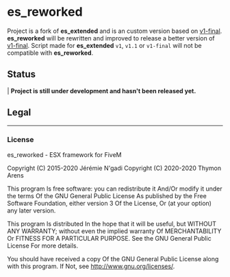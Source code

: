 # es_reworked 

Project is a fork of **es_extended** and is an custom version based on [v1-final](https://github.com/ThymonA/es_reworked/releases/tag/v1-final). **es_reworked** will be rewritten and improved to release a better version of [v1-final](https://github.com/ThymonA/es_reworked/releases/tag/v1-final). Script made for **es_extended** `v1`, `v1.1` or `v1-final` will not be compatible with **es_reworked**.

## Status
| **Project is still under development and hasn't been released yet.**

## Legal
---
### **License**

es_reworked - ESX framework for FiveM

Copyright (C) 2015-2020 Jérémie N'gadi
Copyright (C) 2020-2020 Thymon Arens

This program Is free software: you can redistribute it And/Or modify it under the terms Of the GNU General Public License As published by the Free Software Foundation, either version 3 Of the License, Or (at your option) any later version.

This program Is distributed In the hope that it will be useful, but WITHOUT ANY WARRANTY; without even the implied warranty Of MERCHANTABILITY Or FITNESS FOR A PARTICULAR PURPOSE. See the GNU General Public License For more details.

You should have received a copy Of the GNU General Public License along with this program. If Not, see http://www.gnu.org/licenses/.

